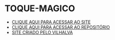 # TOQUE-MAGICO
* [CLIQUE AQUI PARA ACESSAR AO SITE](https://valcilda.github.io/TOQUE-MAGICO/INDEX.html)
* [CLIQUE AQUI PARA ACESSAR AO REPOSITÓRIO](https://github.com/valcilda/TOQUE-MAGICO)
* [SITE CRIADO PELO VILHALVA](https://telegra.ph/FREELANCER-10-19-9)
